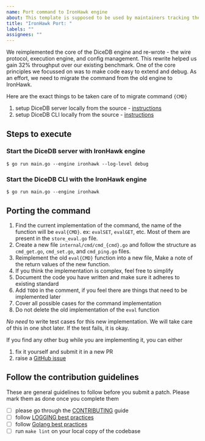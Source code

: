 ```yaml
---
name: Port command to IronHawk engine
about: This template is supposed to be used by maintainers tracking the port of a command to IronHawk
title: "IronHawk Port: "
labels: ""
assignees: ""
---
```


We reimplemented the core of the DiceDB engine and re-wrote - the wire protocol, execution engine, and config management. This rewrite helped us gain 32% throughput over our existing benchmark. One of the core principles we focussed on was to make code easy to extend and debug. As an effort, we need to migrate the command from the old engine to IronHawk.

Here are the exact things to be taken care of to migrate command `{CMD}`

1. setup DiceDB server locally from the source - [instructions](https://github.com/dicedb/dice)
2. setup DiceDB CLI locally from the source - [instructions](https://github.com/dicedb/dice)

## Steps to execute

### Start the DiceDB server with IronHawk engine

```
$ go run main.go --engine ironhawk --log-level debug
```

### Start the DiceDB CLI with the IronHawk engine

```
$ go run main.go --engine ironhawk
```

## Porting the command

1. Find the current implementation of the command, the name of the function will be `eval{CMD}`. ex: `evalSET`, `evalGET`, etc. Most of them are present in the `store_eval.go` file.
2. Create a new file `internal/cmd/cmd_{cmd}.go` and follow the structure as `cmd_get.go`, `cmd_set.go`, and `cmd_ping.go` files.
3. Reimplement the old `eval{CMD}` function into a new file, Make a note of the return values of the new function.
4. If you think the implementation is complex, feel free to simplify
5. Document the code you have written and make sure it adheres to existing standard
6. Add `TODO` in the comment, if you feel there are things that need to be implemented later
7. Cover all possible cases for the command implementation
8. Do not delete the old implementation of the `eval` function

_No need_ to write test cases for this new implementation. We will take care of this in one shot later. If the test fails, it is okay.

If you find any other bug while you are implementing it, you can either

1. fix it yourself and submit it in a new PR
2. raise a [GitHub issue](https://github.com/sevenDatabase/SevenDB/issues)

## Follow the contribution guidelines

These are general guidelines to follow before you submit a patch. Please mark them as done
once you complete them

- [ ] please go through the [CONTRIBUTING](https://github.com/sevenDatabase/SevenDB/tree/master/CONTRIBUTING) guide
- [ ] follow [LOGGING best practices](https://github.com/sevenDatabase/SevenDB/blob/master/CONTRIBUTING/logging.md)
- [ ] follow [Golang best practices](https://github.com/sevenDatabase/SevenDB/blob/master/CONTRIBUTING/go.md)
- [ ] run `make lint` on your local copy of the codebase
